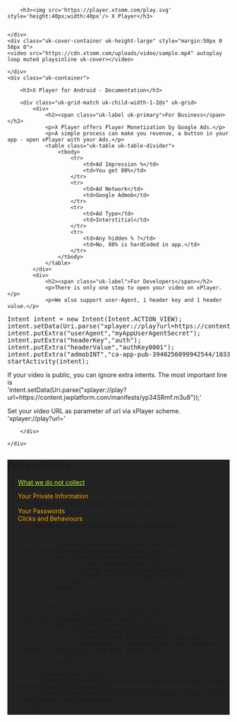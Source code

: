
<!--privacy.html-->
<!DOCTYPE html>
<html lang="en">
<head>
  <meta charset="UTF-8">
  <meta name="viewport" content="width=device-width, initial-scale=1.0">
  <meta http-equiv="X-UA-Compatible" content="ie=edge">
  <title> X Player </title>
	 <meta property="og:url" content="https://player.xtsmm.com/" />  
	 <meta property="og:type" content="website" />  
	 <meta property="og:title" content="X Player" />  
	 <meta property="og:description" content="X Player Documentation" />  
	 <meta property="og:image" content="https://player.xtsmm.com/cover.png" />  
	<link rel="icon" type="image/png" href="https://cdn.xtsmm.com/admin_images%2Ffavicon.png"/>
   <link rel="stylesheet" href="https://fonts.googleapis.com/icon?family=Material+Icons">
   <link rel="stylesheet" href="https://cdnjs.cloudflare.com/ajax/libs/uikit/3.5.9/css/uikit.min.css" crossorigin="anonymous" />
   
   
   <script src="https://cdnjs.cloudflare.com/ajax/libs/jquery/3.5.1/jquery.min.js"></script>   
   <script src="https://cdnjs.cloudflare.com/ajax/libs/uikit/3.5.9/js/uikit.min.js" crossorigin="anonymous"></script>
   <script src="https://cdnjs.cloudflare.com/ajax/libs/uikit/3.5.9/js/uikit-icons.min.js" crossorigin="anonymous"></script>
   <style>
   dt{color:orange!important}
   .uk-modal-dialog{background:#222!important}
   </style>
</head>
<body class='uk-section-secondary' style='padding-bottom:100px'>

  <div class="uk-section uk-section-secondary uk-light">
    <div class="uk-container">

        <h3><img src='https://player.xtsmm.com/play.svg' style='height:40px;width:40px'/> X Player</h3>
        

    </div>
	<div class="uk-cover-container uk-height-large" style="margin:50px 0 50px 0">
    <video src="https://cdn.xtsmm.com/uploads/video/sample.mp4" autoplay loop muted playsinline uk-cover></video>
	
	</div>
	<div class="uk-container">

        <h3>X Player for Android - Documentation</h3>

        <div class="uk-grid-match uk-child-width-1-2@s" uk-grid>
            <div>
				<h2><span class="uk-label uk-primary">For Business</span></h2>
				<p>X Player offers Player Monetization by Google Ads.</p>
				<p>A simple process can make you revenue, a button in your app - open xPlayer with your Ads.</p>
                <table class="uk-table uk-table-divider">					
					<tbody>
						<tr>
							<td>Ad Impression %</td>
							<td>You get 80%</td>
						</tr>		
						<tr>
							<td>Ad Network</td>
							<td>Google Admob</td>
						</tr>
						<tr>
							<td>Ad Type</td>
							<td>Interstitial</td>
						</tr>
						<tr>
							<td>Any hidden % ?</td>
							<td>No, 80% is hardCoded in app.</td>
						</tr>
					</tbody>
				</table>
            </div>
            <div>
				<h2><span class="uk-label">For Developers</span></h2>
                <p>There is only one step to open your video on xPlayer.</p>
				<p>We also support user-Agent, 1 header key and 1 header value.</p>
<pre>
Intent intent = new Intent(Intent.ACTION_VIEW);
intent.setData(Uri.parse("xplayer://play?url=https://content.jwplatform.com/manifests/yp34SRmf.m3u8"));
intent.putExtra("userAgent","myAppUserAgentSecret");
intent.putExtra("headerKey","auth");
intent.putExtra("headerValue","authKey0001");
intent.putExtra("admobINT","ca-app-pub-3940256099942544/1033173712");
startActivity(intent);		
</pre>
<p>If your video is public, you can ignore extra intents. The most important line is <br/>'intent.setData(Uri.parse("xplayer://play?url=https://content.jwplatform.com/manifests/yp34SRmf.m3u8"));'</p>
<p>Set your video URL as parameter of url via xPlayer scheme.<br/>'xplayer://play?url='</p>
            </div>
            
        </div>

    </div>
</div>
<div class="privacy" uk-modal>
    <div class="uk-modal-dialog uk-modal-body">
        <h2 class="uk-modal-title">Privacy Policy</h2>        
		 <ul uk-accordion>
			<li>
				<a class="uk-accordion-title" href="#" style='color:greenyellow'>What we do not collect </a>
				<div class="uk-accordion-content">
					<dl class="uk-description-list">
						<dt>Your Private Information</dt>
						<dd>GPS , Locations , Gender , Interests , etc.</dd>
						<dt>Your Passwords</dt>						
						<dt>Clicks and Behaviours</dt>
						<dd>We do not detect your behaviors on our web/app .</dd>						
					</dl>
				</div>
			</li>
			
			<li>
				<a class="uk-accordion-title" href="#" style='color:greenyellow'>What we collect </a>
				<div class="uk-accordion-content">
					<dl class="uk-description-list">
						<dt>We use Google Analytics</dt>										
						<dt>We only collect app open events</dt>
					</dl>
				</div>
			</li>
			
			<li>
				<a class="uk-accordion-title" href="#" style='color:greenyellow'>Data Security </a>
				<div class="uk-accordion-content">
					<dl class="uk-description-list">
						<dt>Your Data are safe on our App</dt>										
						<dt>Our app is natural Player App and do not collect any information from your device </dt>
					</dl>
				</div>
			</li>
        <p class="uk-text-right">
            <button class="uk-button uk-button-default uk-modal-close" type="button">Cancel</button>
            <button class="uk-button uk-button-primary uk-modal-close" type="button">Continue</button>
        </p>
    </div>
</div>
<div class="uk-align-center" style='margin-bottom:5px;margin-top:100px' align=center>		
		<a href="https://www.facebook.com/xtsmm" target=_blank class="uk-icon-button  uk-margin-small-right" uk-icon="server" uk-tooltip="title:Technical Provider"></a>
		<a href="#" class="uk-icon-button  uk-margin-small-right" uk-icon="lock" uk-toggle="target: .privacy" uk-tooltip="title:Privacy Policy"></a>
		<a href="https://m.me/xtsmm" target=_blank class="uk-icon-button  uk-margin-small-right" uk-icon="question" uk-tooltip="title:Contact Us"></a>		
</div>	
</body>
</html> 
